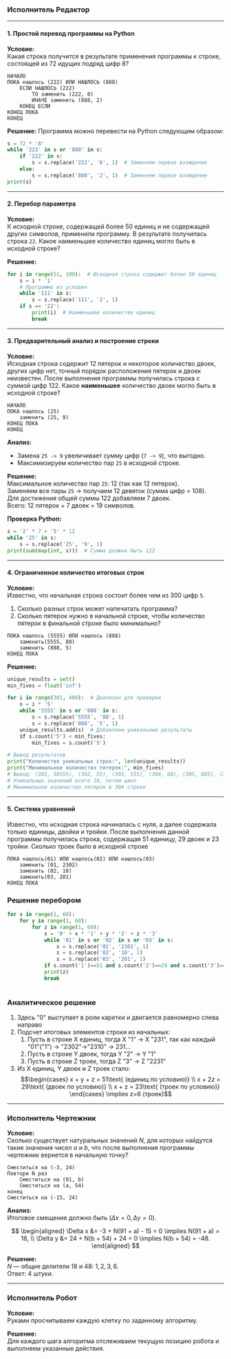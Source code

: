 ### Исполнитель Редактор

---

#### 1. Простой перевод программы на Python

**Условие:**  
Какая строка получится в результате применения программы к строке, состоящей из 72 идущих подряд цифр 8?

```plaintext
НАЧАЛО
ПОКА нашлось (222) ИЛИ НАШЛОСЬ (888)
    ЕСЛИ НАШЛОСЬ (222)
        ТО заменить (222, 8)
        ИНАЧЕ заменить (888, 2)
    КОНЕЦ ЕСЛИ
КОНЕЦ ПОКА
КОНЕЦ
```

**Решение:**
Программа можно перевести на Python следующим образом:

```python
s = 72 * '8'
while '222' in s or '888' in s:
    if '222' in s:
        s = s.replace('222', '8', 1)  # Заменяем первое вхождение
    else:
        s = s.replace('888', '2', 1)  # Заменяем первое вхождение
print(s)
```

---

#### 2. Перебор параметра

**Условие:**  
К исходной строке, содержащей более 50 единиц и не содержащей других символов, применили программу. В результате получилась строка `22`. Какое наименьшее количество единиц могло быть в исходной строке?

**Решение:**

```python
for i in range(51, 100):  # Исходная строка содержит более 50 единиц
    s = i * '1'
    # Программа из условия
    while '111' in s:
        s = s.replace('111', '2', 1)
    if s == '22':
        print(i)  # Наименьшее количество единиц
        break
```

---

#### 3. Предварительный анализ и построение строки

**Условие:**  
Исходная строка содержит 12 пятерок и некоторое количество двоек, других цифр нет, точный порядок расположения пятерок и двоек неизвестен. После выполнения программы получилась строка с суммой цифр 122. Какое **наименьшее** количество двоек могло быть в исходной строке?

```plaintext
НАЧАЛО
ПОКА нашлось (25)
    заменить (25, 9)
КОНЕЦ ПОКА
КОНЕЦ
```

**Анализ:**  
- Замена `25 -> 9` увеличивает сумму цифр (`7 -> 9`), что выгодно.
- Максимизируем количество пар `25` в исходной строке.

**Решение:**  
Максимальное количество пар `25`: 12 (так как 12 пятерок).  
Заменяем все пары `25` → получаем 12 девяток (сумма цифр = 108).  
Для достижения общей суммы 122 добавляем 7 двоек.  
Всего: 12 пятерок + 7 двоек = 19 символов.

**Проверка Python:**

```python
s = '2' * 7 + '5' * 12
while '25' in s:
    s = s.replace('25', '9', 1)
print(sum(map(int, s)))  # Сумма должна быть 122
```

---

#### 4. Ограниченное количество итоговых строк

**Условие:**  
Известно, что начальная строка состоит более чем из 300 цифр `5`.  
1. Сколько разных строк может напечатать программа?  
2. Сколько пятерок нужно в начальной строке, чтобы количество пятерок в финальной строке было минимально?

```plaintext
ПОКА нашлось (5555) ИЛИ нашлось (888)
    заменить(5555, 88)
    заменить (888, 5)
КОНЕЦ ПОКА
```

**Решение:**

```python
unique_results = set()
min_fives = float('inf')

for i in range(301, 400):  # Диапазон для проверки
    s = i * '5'
    while '5555' in s or '888' in s:
        s = s.replace('5555', '88', 1)
        s = s.replace('888', '5', 1)
    unique_results.add(s)  # Добавляем уникальные результаты
    if s.count('5') < min_fives:
        min_fives = s.count('5')

# Вывод результатов
print("Количество уникальных строк:", len(unique_results))
print("Минимальное количество пятерок:", min_fives)
# Вывод: (301, 58555), (302, 55), (303, 555), (304, 88), (305, 885), (306, 8855), (307, 88555), (308, 58), (309, 585), (310, 58555)...
# Уникальных значений всего 10, потом цикл
# Минимальное количество пятерок в 304 строке
```

---

#### 5. Система уравнений
Известно, что исходная строка начиналась с нуля, а далее содержала только единицы, двойки и тройки. После выполнения данной программы получилась строка, содержащая 51 единицу, 29 двоек и 23 тройки. Сколько троек было в исходной строке
```
ПОКА нашлось(01) ИЛИ нашлось(02) ИЛИ нашлось(03)
	заменить (01, 2302)
	заменить (02, 10)
	заменить(03, 201)
КОНЕЦ ПОКА
```
### Решение перебором
```python
for x in range(1, 60):
	for y in range(1, 60):
		for z in range(1, 60):
			s = '0' + x * '1' + y * '2' + z * '3'
			while '01' in s or '02' in s or '03' in s:
				s = s.replace('01', '2302', 1)
				s = s.replace('02', '10', 1)
				s = s.replace('03', '201', 1)
			if s.count('1')==51 and s.count('2')==29 and s.count('3')==23:
			print(z)
			break
			
```
### Аналитическое решение
1. Здесь "0" выступает в роли каретки и двигается равномерно слева направо 
2. Подсчет итоговых элементов строки из начальных:
	1. Пусть в строке X единиц, тогда X "1" -> X "231", так как 
	   каждый "01"("1") -> "2302"->"2310" -> 231...
	2. Пусть в строке Y двоек, тогда Y "2" -> Y "1"
	3. Пусть в строке Z троек, тогда Z "3" -> Z "2231"
3. Из X единиц, Y двоек и Z троек стало: 
$$\begin{cases} 
x + y + z = 51\text{ (единиц по условию)} \\
x + 2z = 29\text{ (двоек по условию)}  \\
x + z = 23\text{ (троек по условию)}
\end{cases} \implies z=6 (троек)$$
---

### Исполнитель Чертежник

**Условие:**  
Сколько существует натуральных значений $N$, для которых найдутся такие значения чисел $a$ и $b$, что после выполнения программы чертежник вернется в начальную точку?

```plaintext
Сместиться на (-3, 24)
Повтори N раз
    Сместиться на (91, b)
    Сместиться на (a, 54)
конец
Сместиться на (-15, 24)
```

**Анализ:**  
Итоговое смещение должно быть $(\Delta x = 0, \Delta y = 0)$.

$$
\begin{aligned}
\Delta x &= -3 + N(91 + a) - 15 = 0 \implies N(91 + a) = 18, \\
\Delta y &= 24 + N(b + 54) + 24 = 0 \implies N(b + 54) = -48.
\end{aligned}
$$

**Решение:**  
$N$ — общие делители $18$ и $48$: $1, 2, 3, 6$.  
Ответ: $4$ штуки.

---

### Исполнитель Робот

**Условие:**  
Руками просчитываем каждую клетку по заданному алгоритму.

**Решение:**  
Для каждого шага алгоритма отслеживаем текущую позицию робота и выполняем указанные действия.